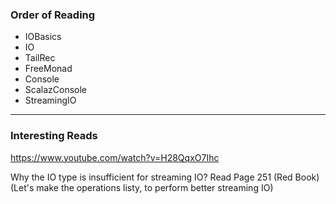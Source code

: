 ### Order of Reading
* IOBasics
* IO
* TailRec
* FreeMonad
* Console
* ScalazConsole
* StreamingIO
---------------
### Interesting Reads
https://www.youtube.com/watch?v=H28QqxO7Ihc

Why the IO type is insufficient for streaming IO? Read Page 251 (Red Book) (Let's make the operations listy,
to perform better streaming IO)